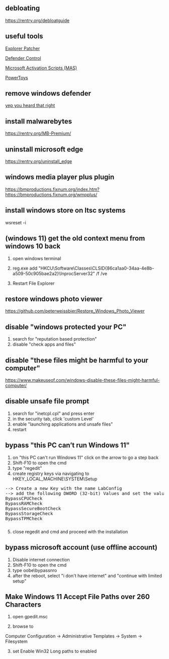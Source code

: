 ## debloating

https://rentry.org/debloatguide

## useful tools
[Explorer Patcher](https://github.com/valinet/ExplorerPatcher)

[Defender Control](https://github.com/qtkite/defender-control)

[Microsoft Activation Scripts (MAS)](https://github.com/massgravel/Microsoft-Activation-Scripts)

[PowerToys](https://github.com/microsoft/PowerToys)

## remove windows defender
[yep you heard that right](https://lazyadmin.nl/win-11/turn-off-windows-defender-windows-11-permanently/)

## install malwarebytes

https://rentry.org/MB-Premium/

## uninstall microsoft edge

https://rentry.org/uninstall_edge

## windows media player plus plugin

https://bmproductions.fixnum.org/index.htm?https://bmproductions.fixnum.org/wmpplus/

## install windows store on ltsc systems

wsreset -i

## (windows 11) get the old context menu from windows 10 back

1. open windows terminal

2. reg.exe add "HKCU\Software\Classes\CLSID\{86ca1aa0-34aa-4e8b-a509-50c905bae2a2}\InprocServer32" /f /ve

3. Restart File Explorer

## restore windows photo viewer

https://github.com/peterweissbier/Restore_Windows_Photo_Viewer

## disable "windows protected your PC"

1. search for "reputation based protection"
2. disable "check apps and files"

## disable "these files might be harmful to your computer"

https://www.makeuseof.com/windows-disable-these-files-might-harmful-computer/

## disable unsafe file prompt

1. search for "inetcpl.cpl" and press enter
2. in the security tab, click 'custom Level'
3. enable "launching applications and unsafe files"
4. restart

## bypass "this PC can’t run Windows 11"

1. on "this PC can't run Windows 11" click on the arrow to go a step back
2. Shift-F10 to open the cmd
3. type "regedit"
4. create registry keys via navigating to HKEY_LOCAL_MACHINE\SYSTEM\Setup
<pre style="margin-bottom: 0; border-bottom:none; padding-bottom:0.8em;">--> Create a new Key with the name LabConfig
--> add the following DWORD (32-bit) Values and set the values to 1
BypassCPUCheck
BypassRAMCheck
BypassSecureBootCheck
BypassStorageCheck
BypassTPMCheck</pre>

5. close regedit and cmd and proceed with the installation

## bypass microsoft account (use offline account)

1. Disable internet connection
2. Shift-F10 to open the cmd
3. type oobe\bypassnro
4. after the reboot, select "i don't have internet" and "continue with limited setup"

## Make Windows 11 Accept File Paths over 260 Characters

1. open gpedit.msc

2.  browse to

Computer Configuration -> Administrative Templates -> System -> Filesystem

3. set Enable Win32 Long paths to enabled

